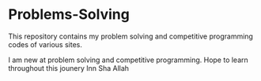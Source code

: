 # Problems-Solving

This repository contains my problem solving and competitive programming codes of various sites.

I am new at problem solving and competitive programming. Hope to learn throughout this jounery Inn Sha Allah
